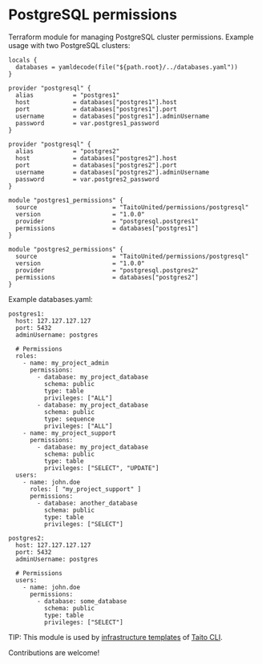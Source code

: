 # PostgreSQL permissions

Terraform module for managing PostgreSQL cluster permissions. Example usage with two PostgreSQL clusters:

```
locals {
  databases = yamldecode(file("${path.root}/../databases.yaml"))
}

provider "postgresql" {
  alias           = "postgres1"
  host            = databases["postgres1"].host
  port            = databases["postgres1"].port
  username        = databases["postgres1"].adminUsername
  password        = var.postgres1_password
}

provider "postgresql" {
  alias           = "postgres2"
  host            = databases["postgres2"].host
  port            = databases["postgres2"].port
  username        = databases["postgres2"].adminUsername
  password        = var.postgres2_password
}

module "postgres1_permissions" {
  source                     = "TaitoUnited/permissions/postgresql"
  version                    = "1.0.0"
  provider                   = "postgresql.postgres1"
  permissions                = databases["postgres1"]
}

module "postgres2_permissions" {
  source                     = "TaitoUnited/permissions/postgresql"
  version                    = "1.0.0"
  provider                   = "postgresql.postgres2"
  permissions                = databases["postgres2"]
}
```

Example databases.yaml:

```
postgres1:
  host: 127.127.127.127
  port: 5432
  adminUsername: postgres

  # Permissions
  roles:
    - name: my_project_admin
      permissions:
        - database: my_project_database
          schema: public
          type: table
          privileges: ["ALL"]
        - database: my_project_database
          schema: public
          type: sequence
          privileges: ["ALL"]
    - name: my_project_support
      permissions:
        - database: my_project_database
          schema: public
          type: table
          privileges: ["SELECT", "UPDATE"]
  users:
    - name: john.doe
      roles: [ "my_project_support" ]
      permissions:
        - database: another_database
          schema: public
          type: table
          privileges: ["SELECT"]

postgres2:
  host: 127.127.127.127
  port: 5432
  adminUsername: postgres

  # Permissions
  users:
    - name: john.doe
      permissions:
        - database: some_database
          schema: public
          type: table
          privileges: ["SELECT"]
```

TIP: This module is used by [infrastructure templates](https://taitounited.github.io/taito-cli/templates#infrastructure-templates) of [Taito CLI](https://taitounited.github.io/taito-cli/).

Contributions are welcome!
